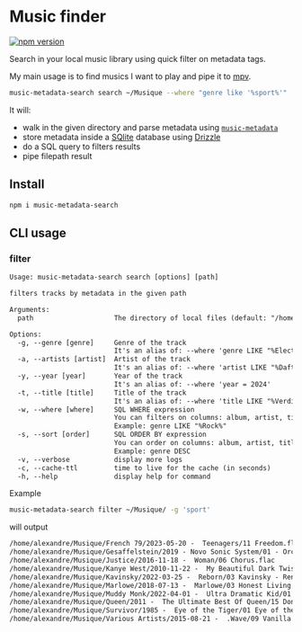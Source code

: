 # Music finder

[![npm version](https://badge.fury.io/js/music-metadata-search.svg)](https://badge.fury.io/js/music-metadata-search)

Search in your local music library using quick filter on metadata tags.

My main usage is to find musics I want to play and pipe it to [mpv](https://mpv.io/).

```sh
music-metadata-search search ~/Musique --where "genre like '%sport%'" | mpv --playlist=-
```

It will:

- walk in the given directory and parse metadata using [`music-metadata`](https://github.com/borewit/music-metadata)
- store metadata inside a [SQlite](https://www.sqlite.org/) database using [Drizzle](https://github.com/drizzle-team/drizzle-orm)
- do a SQL query to filters results
- pipe filepath result

## Install

```sh
npm i music-metadata-search
```

## CLI usage

### filter

```txt
Usage: music-metadata-search search [options] [path]

filters tracks by metadata in the given path

Arguments:
  path                    The directory of local files (default: "/home/alexandre/github/madeindjs/music-playlist-generator")

Options:
  -g, --genre [genre]     Genre of the track
                          It's an alias of: --where 'genre LIKE "%Electro%"'
  -a, --artists [artist]  Artist of the track
                          It's an alias of: --where 'artist LIKE "%Daft%"'
  -y, --year [year]       Year of the track
                          It's an alias of: --where 'year = 2024'
  -t, --title [title]     Title of the track
                          It's an alias of: --where 'title LIKE "%Verdis%"'
  -w, --where [where]     SQL WHERE expression
                          You can filters on columns: album, artist, title, genre, year
                          Example: genre LIKE "%Rock%"
  -s, --sort [order]      SQL ORDER BY expression
                          You can order on columns: album, artist, title, genre, year.
                          Example: genre DESC
  -v, --verbose           display more logs
  -c, --cache-ttl         time to live for the cache (in seconds)
  -h, --help              display help for command
```

Example

```sh
music-metadata-search filter ~/Musique/ -g 'sport'
```

will output

```txt
/home/alexandre/Musique/French 79/2023-05-20 -  Teenagers/11 Freedom.flac
/home/alexandre/Musique/Gesaffelstein/2019 - Novo Sonic System/01 - Orck.flac
/home/alexandre/Musique/Justice/2016-11-18 -  Woman/06 Chorus.flac
/home/alexandre/Musique/Kanye West/2010-11-22 -  My Beautiful Dark Twisted Fantasy/03 Kanye West - Power.flac
/home/alexandre/Musique/Kavinsky/2022-03-25 -  Reborn/03 Kavinsky - Renegade (feat. Cautious Clay).flac
/home/alexandre/Musique/Marlowe/2018-07-13 -  Marlowe/03 Honest Living.flac
/home/alexandre/Musique/Muddy Monk/2022-04-01 -  Ultra Dramatic Kid/01 Intro.flac
/home/alexandre/Musique/Queen/2011 -  The Ultimate Best Of Queen/15 Don’t Stop Me Now.mp3
/home/alexandre/Musique/Survivor/1985 -  Eye of the Tiger/01 Eye of the Tiger.mp3
/home/alexandre/Musique/Various Artists/2015-08-21 -  .Wave/09 Vanilla - Shutterbugg.mp3
```
